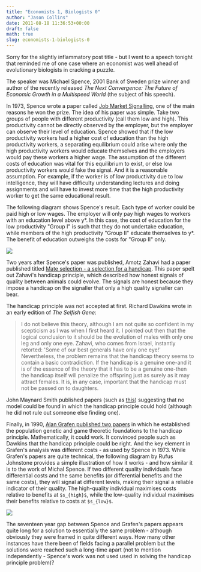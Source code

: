 ```yaml
---
title: "Economists 1, Biologists 0"
author: "Jason Collins"
date: 2011-08-18 11:36:53+00:00
draft: false
math: true
slug: economists-1-biologists-0
---
```


Sorry for the slightly inflammatory post title - but I went to a speech tonight that reminded me of one case where an economist was well ahead of evolutionary biologists in cracking a puzzle.

The speaker was Michael Spence, 2001 Bank of Sweden prize winner and author of the recently released *The Next Convergence: The Future of Economic Growth in a Multispeed World* (the subject of his speech).

In 1973, Spence wrote a paper called [Job Market Signalling](http://www.jstor.org/stable/1882010), one of the main reasons he won the prize. The idea of his paper was simple. Take two groups of people with different productivity (call them low and high). This productivity cannot be directly observed by the employer, but the employer can observe their level of education. Spence showed that if the low productivity workers had a higher cost of education than the high productivity workers, a separating equilibrium could arise where only the high productivity workers would educate themselves and the employers would pay these workers a higher wage. The assumption of the different costs of education was vital for this equilibrium to exist, or else low productivity workers would fake the signal. And it is a reasonable assumption. For example, if the worker is of low productivity due to low intelligence, they will have difficulty understanding lectures and doing assignments and will have to invest more time that the high productivity worker to get the same educational result.

The following diagram shows Spence's result. Each type of worker could be paid high or low wages. The employer will only pay high wages to workers with an education level above y*. In this case, the cost of education for the low productivity "Group I" is such that they do not undertake education, while members of the high productivity "Group II" educate themselves to y*. The benefit of education outweighs the costs for "Group II" only.

![](/img/spence-1973.png)

Two years after Spence's paper was published, Amotz Zahavi had a paper published titled [Mate selection - a selection for a handicap](https://doi.org/10.1016/0022-5193(75)90111-3). This paper spelt out Zahavi's handicap principle, which described how honest signals of quality between animals could evolve. The signals are honest because they impose a handicap on the signaller that only a high quality signaller can bear.

The handicap principle was not accepted at first. Richard Dawkins wrote in an early edition of *The Selfish Gene*:

>I do not believe this theory, although I am not quite so confident in my scepticism as I was when I first heard it. I pointed out then that the logical conclusion to it should be the evolution of males with only one leg and only one eye. Zahavi, who comes from Israel, instantly retorted: 'Some of our best generals have only one eye!' Nevertheless, the problem remains that the handicap theory seems to contain a basic contradiction. If the handicap is a genuine one-and it is of the essence of the theory that it has to be a genuine one-then the handicap itself will penalize the offspring just as surely as it may attract females. It is, in any case, important that the handicap must not be passed on to daughters.

John Maynard Smith published papers (such as [this](https://doi.org/10.1016/S0022-5193(76)80016-1)) suggesting that no model could be found in which the handicap principle could hold (although he did not rule out someone else finding one).

Finally, in 1990, [Alan Grafen published two papers](/conspicuous-consumption-as-a-handicap/) in which he established the population genetic and game theoretic foundations to the handicap principle. Mathematically, it could work. It convinced people such as Dawkins that the handicap principle could be right. And the key element in Grafen's analysis was different costs - as used by Spence in 1973. While Grafen's papers are quite technical, the following diagram by Rufus Johnstone provides a simple illustration of how it works - and how similar it is to the work of Michal Spence. If two different quality individuals face differential costs and the same benefits (or differential benefits and the same costs), they will signal at different levels, making their signal a reliable indicator of their quality. The high-quality individual maximises costs relative to benefits at `$s_{high}$`, while the low-quality individual maximises their benefits relative to costs at `$s_{low}$`.

![](/img/johnstone-2005.png)

The seventeen year gap between Spence and Grafen's papers appears quite long for a solution to essentially the same problem - although obviously they were framed in quite different ways. How many other instances have there been of fields facing a parallel problem but the solutions were reached such a long-time apart (not to mention independently - Spence's work was not used used in solving the handicap principle problem)?

